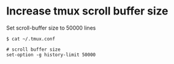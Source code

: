 # Increase tmux scroll buffer size

Set scroll-buffer size to 50000 lines

`$ cat ~/.tmux.conf`

```
# scroll buffer size
set-option -g history-limit 50000
```
